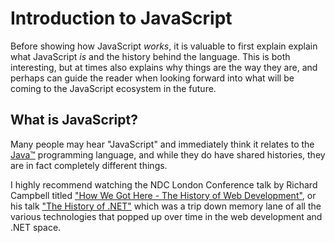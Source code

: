 # Introduction to JavaScript

Before showing how JavaScript _works_, it is valuable to first explain explain what JavaScript _is_ and the history
behind the language. This is both interesting, but at times also explains why things are the way they are, and perhaps
can guide the reader when looking forward into what will be coming to the JavaScript ecosystem in the future.

## What is JavaScript?

Many people may hear "JavaScript" and immediately think it relates to the [Java™][1] programming language, and while
they do have shared histories, they are in fact completely different things.

I highly recommend watching the NDC London Conference talk by Richard Campbell titled
["How We Got Here - The History of Web Development"][2], or his talk ["The History of .NET"][3] which was a trip down
memory lane of all the various technologies that popped up over time in the web development and .NET space.

[1]: https://www.oracle.com/java/
[2]: https://youtu.be/3JCvW7OSfUc
[3]: https://youtu.be/FFCn_z7dn_A